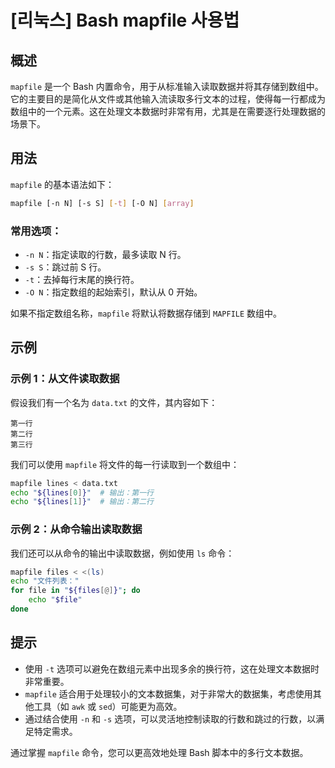 # [리눅스] Bash mapfile 사용법

## 概述
`mapfile` 是一个 Bash 内置命令，用于从标准输入读取数据并将其存储到数组中。它的主要目的是简化从文件或其他输入流读取多行文本的过程，使得每一行都成为数组中的一个元素。这在处理文本数据时非常有用，尤其是在需要逐行处理数据的场景下。

## 用法
`mapfile` 的基本语法如下：

```bash
mapfile [-n N] [-s S] [-t] [-O N] [array]
```

### 常用选项：
- `-n N`：指定读取的行数，最多读取 N 行。
- `-s S`：跳过前 S 行。
- `-t`：去掉每行末尾的换行符。
- `-O N`：指定数组的起始索引，默认从 0 开始。

如果不指定数组名称，`mapfile` 将默认将数据存储到 `MAPFILE` 数组中。

## 示例
### 示例 1：从文件读取数据
假设我们有一个名为 `data.txt` 的文件，其内容如下：

```
第一行
第二行
第三行
```

我们可以使用 `mapfile` 将文件的每一行读取到一个数组中：

```bash
mapfile lines < data.txt
echo "${lines[0]}"  # 输出：第一行
echo "${lines[1]}"  # 输出：第二行
```

### 示例 2：从命令输出读取数据
我们还可以从命令的输出中读取数据，例如使用 `ls` 命令：

```bash
mapfile files < <(ls)
echo "文件列表："
for file in "${files[@]}"; do
    echo "$file"
done
```

## 提示
- 使用 `-t` 选项可以避免在数组元素中出现多余的换行符，这在处理文本数据时非常重要。
- `mapfile` 适合用于处理较小的文本数据集，对于非常大的数据集，考虑使用其他工具（如 `awk` 或 `sed`）可能更为高效。
- 通过结合使用 `-n` 和 `-s` 选项，可以灵活地控制读取的行数和跳过的行数，以满足特定需求。

通过掌握 `mapfile` 命令，您可以更高效地处理 Bash 脚本中的多行文本数据。